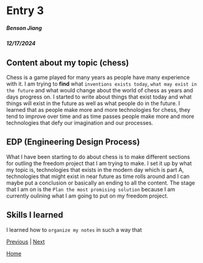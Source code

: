 # Entry 3
##### Benson Jiang
##### 12/17/2024

## Content about my topic (chess)
Chess is a game played for many years as people have many experience with it. I am trying to **find** what `inventions exists today`, ``what may exist in the future`` and what would change about the world of chess as years and days progress on. I started to write about things that exist today and what things will exist in the future as well as what people do in the future. I learned that as people make more and more technologies for chess, they tend to improve over time and as time passes people make more and more technologies that defy our imagination and our processes.

## EDP (Engineering Design Process)
What I have been starting to do about chess is to make different sections for outling the freedom project that I am trying to make. I set it up by what my topic is, technologies that exists in the modern day which is part A, technologies that might exist in near future as time rolls around and I can maybe put a conclusion or basically an ending to all the content. The stage that I am on is the `Plan the most promising solution` because I am currently oulining what I am going to put on my freedom project.

## Skills I learned
I learned how to `organize my notes` in such a way that

[Previous](entry01.md) | [Next](entry03.md)

[Home](../README.md)
